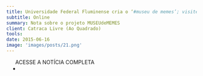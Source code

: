 ```yaml
---
title: Universidade Federal Fluminense cria o ‘#museu de memes’; visite
subtitle: Online
summary: Nota sobre o projeto MUSEUdeMEMES
client: Catraca Livre (Ao Quadrado)
tools: 
date: 2015-06-16
image: 'images/posts/21.png'
---
```




<div class="post__share"><ul class="share__list list-reset">ACESSE A NOTÍCIA COMPLETA<li class="share__item" style="margin-left: 10px"><a class="share__link share__facebook" style="background: #fa5657" href="https://aoquadrado.catracalivre.com.br/educacao/universidade-federal-fluminense-cria-o-museu-de-memes-visite/?utm_source=rss&utm_medium=rss&utm_campaign=universidade-federal-fluminense-cria-o-museu-de-memes-visite&utm_medium=twitter&utm_campaign=AoQuadradoTwitter&utm_source=twitterfeed" 
onclick=window.open(this.href, 'pop-up', 'left=20,top=20,width=500,height=500,toolbar=1,resizable=0'); return false;" title="Link" rel="nofollow"><i class="fa-solid fa-link"></i></a></li></ul></div>
<!-- <div class="gallery-box"><div class="gallery"><img src="/clipping/images/example-1.jpg" loading="lazy" alt="Project"><img src="/clipping/images/example-2.jpg" loading="lazy" alt="Project"></div><em>Gallery / <a href="https://www.freepik.com/" target="_blank">Freepic</a></em></div> -->